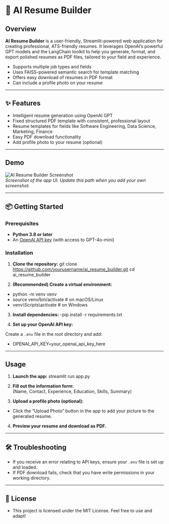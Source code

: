 # 🚀 AI Resume Builder

## Overview

**AI Resume Builder** is a user-friendly, Streamlit-powered web application for creating professional, ATS-friendly resumes. It leverages OpenAI’s powerful GPT models and the LangChain toolkit to help you generate, format, and export polished resumes as PDF files, tailored to your field and experience.

- Supports multiple job types and fields
- Uses FAISS-powered semantic search for template matching
- Offers easy download of resumes in PDF format
- Can include a profile photo on your resume

---

## ✨ Features

- Intelligent resume generation using OpenAI GPT
- Fixed structured PDF template with consistent, professional layout
- Resume templates for fields like Software Engineering, Data Science, Marketing, Finance
- Easy PDF download functionality
- Add profile photo to your resume (optional)

---

## Demo

![AI Resume Builder Screenshot]([./assets/demo_screenshot.png](https://github.com/KumarSachin-DS/AI_resume_builder/blob/main/Demo_screenshot.png))  
*Screenshot of the app UI. Update this path when you add your own screenshot.*

---

## 📦 Getting Started

### Prerequisites

- **Python 3.8 or later**
- An [OpenAI API key](https://platform.openai.com/signup/) (with access to GPT-4o-mini)

### Installation

1. **Clone the repository:**
git clone https://github.com/yourusername/ai_resume_builder.git
cd ai_resume_builder

2. **(Recommended) Create a virtual environment:**
- python -m venv venv
- source venv/bin/activate # on macOS/Linux
- venv\Scripts\activate # on Windows

3. **Install dependencies:**
-pip install -r requirements.txt

4. **Set up your OpenAI API key:**

Create a `.env` file in the root directory and add:
- OPENAI_API_KEY=your_openai_api_key_here

---

## Usage

1. **Launch the app:**
streamlit run app.py
2. **Fill out the information form:**  
(Name, Contact, Experience, Education, Skills, Summary)

3. **Upload a profile photo (optional):**
- Click the “Upload Photo” button in the app to add your picture to the generated resume.

4. **Preview your resume and download as PDF.**
---

## 🛠 Troubleshooting

- If you receive an error relating to API keys, ensure your `.env` file is set up and loaded.
- If PDF download fails, check that you have write permissions in your working directory.

---
## 📜 License
- This project is licensed under the MIT License. Feel free to use and adapt!
